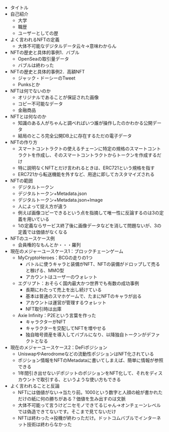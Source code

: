 

- タイトル
- 自己紹介
	- 大学
	- 職歴
	- ユーザーとしての歴
- よく言われるNFTの定義
	- 大体不可能なデジタルデータ云々→意味わからん
- NFTの歴史と具体的事例1．バブル
	- OpenSeaの取引量データ
	- バブルは終わった
- NFTの歴史と具体的事例2．高額NFT
	- ジャック・ドーシーのTweet
	- Punksとか
- NFTは何でないのか
	- オリジナルであることが保証された画像
	- コピー不可能なデータ
	- 金融商品
- NFTとは何なのか
	- 知識のある人がちゃんと調べればいつ誰が操作したのかわかる公開データ
	- 結局のところ完全公開DB上に存在するただの電子データ
- NFTの作り方
	- スマートコントラクトの使えるチェーンに特定の規格のスマートコントラクトを作成し、そのスマートコントラクトからトークンを作成するだけ
	-  特に説明なくNFTとだけ言われるときは、ERC721という規格を指す
	- ERC721から転送機能を外すなど、用途に即してカスタマイズされる
- NFTの範囲
	- デジタルトークン
	- デジタルトークン+Metadata.json
	- デジタルトークン+Metadata.json+Image
	- 人によって捉え方が違う
	- 例えば画像コピーできるという点を指摘して唯一性に反論するのは3の定義を用いている
	- 1の定義ならサービス終了後に画像データなどを消して問題ないが、3の定義では価値がなくなる
- NFTのユースケース例
	- 会員権的なもんとか・・・羅列
- 現在のメジャーユースケース1：ブロックチェーンゲーム
	- MyCryptoHeroes：BCGの走りの1つ
		- バトルに使うキャラと装備がNFT、NFTの装備がドロップして売ると稼げる、MMO型
		- アカウントはユーザーのウォレット
	- エグリプト：おそらく国内最大かつ世界でも有数の成功事例
		- 長期にわたって売上を出し続けている
		- 基本は普通のスマホゲームで、たまにNFTのキャラが出る
		- アカウントは運営が管理するウォレット
		- NFT取引時は出庫
	- Axie Infinity：P2Eという言葉を作った
		- キャラクターがNFT
		- キャラクターを交配してNFTを増やせる
		- 独自暗号資産を導入してバブルになり、以降独自トークンがデファクトとなる
- 現在のメジャーユースケース2：DeFiポジション
	- UniswapやAerodromeなどの流動性ポジションはNFT化されている
	- ポジション情報をNFTのMetadataに書いてしまえば、簡単に情報が参照できる
	- 1年間引き出せないデポジットのポジションをNFT化して、それをディスカウントで取引する、というような使い方もできる
- よく言われることと反論
	- NFTには価値がない→当たり前。1000という数字と人顔の絵が書かれただけの紙に何の勝ちがある？価値を生み出すのは文脈
	- 大体不可能って言うけどニセモノできてるじゃん→オンチェーンレベルでは偽造できてないです。そこまで見てないだけ
	- NFTは終わった→投機が終わっただけ。ドットコムバブルでインターネット技術は終わらなかった